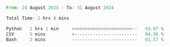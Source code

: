 <!--START_SECTION:waka-->

```rust
From: 24 August 2024 - To: 31 August 2024

Total Time: 2 hrs 8 mins

Python   2 hrs 1 min     >>>>>>>>>>>>>>>>>>>>>>>--   93.87 %
CSV      5 mins          >------------------------   04.56 %
Bash     2 mins          -------------------------   01.57 %
```

<!--END_SECTION:waka-->
